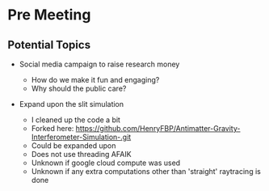# Pre Meeting

## Potential Topics

- Social media campaign to raise research money

  - How do we make it fun and engaging?
  - Why should the public care?

- Expand upon the slit simulation

  - I cleaned up the code a bit
  - Forked here: <https://github.com/HenryFBP/Antimatter-Gravity-Interferometer-Simulation-.git>
  - Could be expanded upon
  - Does not use threading AFAIK
  - Unknown if google cloud compute was used
  - Unknown if any extra computations other than 'straight' raytracing is done
